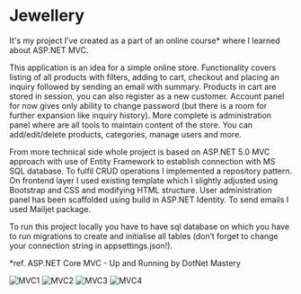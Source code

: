 # Jewellery
It's my project I’ve created as a part of an online course* where I learned about ASP.NET MVC.

This application is an idea for a simple online store. Functionality covers listing of all products with filters, adding to cart, checkout and placing an inquiry followed by sending an email with summary. Products in cart are stored in session, you can also register as a new customer. Account panel for now gives only ability to change password (but there is a room for further expansion like inquiry history). More complete is administration panel where are all tools to maintain content of the store. You can add/edit/delete products, categories, manage users and more.

From more technical side whole project is based on ASP.NET 5.0 MVC approach with use of Entity Framework to establish connection with MS SQL database. To fulfil CRUD operations I implemented a repository pattern. On frontend layer I used existing template which I slightly adjusted using Bootstrap and CSS and modifying HTML structure. User administration panel has been scaffolded using build in ASP.NET Identity. To send emails I used Mailjet package.

To run this project locally you have to have sql database on which you have to run migrations to create and initialise all tables (don’t forget to change your connection string in appsettings.json!).

*ref. ASP.NET Core MVC - Up and Running by DotNet Mastery


![MVC1](https://user-images.githubusercontent.com/97447088/175542440-ff1581e2-1af3-4432-8e44-d197dd3b1720.png)
![MVC2](https://user-images.githubusercontent.com/97447088/175542452-6e29c840-412f-41ca-ac32-92232ae75c23.png)
![MVC3](https://user-images.githubusercontent.com/97447088/175542455-c16b4fc0-57be-41ba-8bfb-47ca415ca939.png)
![MVC4](https://user-images.githubusercontent.com/97447088/175542457-a4641a2f-6829-456d-bc63-ab50768d3e9c.png)

